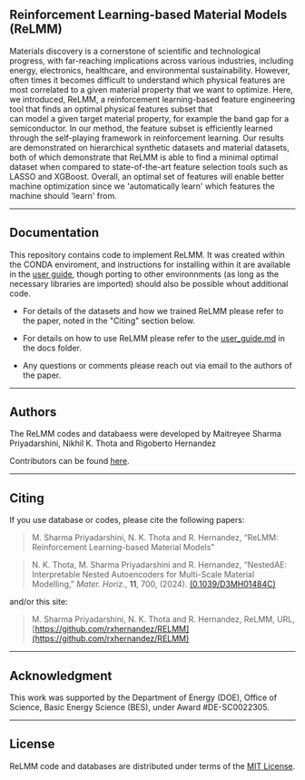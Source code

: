 Reinforcement Learning-based Material Models (ReLMM)
----------------

Materials discovery is a cornerstone of scientific 
and technological progress,
with far-reaching implications across various industries, 
including energy,
electronics, healthcare, and environmental sustainability.
However, often times it becomes difficult to understand which 
physical features
are most correlated to a given material property 
that we want to optimize.
Here, we introduced, ReLMM, a 
reinforcement learning-based feature engineering 
tool that finds an optimal 
 physical features subset that  
can model a given target material property, 
for example the band gap for a semiconductor.
In our method, the feature subset is efficiently
learned through the self-playing framework
in reinforcement learning. 
Our results are demonstrated on hierarchical 
synthetic datasets and material datasets,
both of which demonstrate that ReLMM is able to 
find a minimal optimal dataset when compared to 
state-of-the-art feature selection tools such as 
LASSO and XGBoost.
Overall, an optimal set of features will enable 
better machine optimization
since we 'automatically learn' which 
features the machine should 'learn' from.

<hr>

Documentation
----------------

This repository contains code to implement ReLMM. It 
was created within the CONDA enviroment, and instructions 
for installing within it are available in the [user guide](https://github.com/rxhernandez/NestedAE/blob/main/user_guide.md), though 
porting to other environnments (as long as the necessary
libraries are imported) should also be possible whout additional
code.

* For details of the datasets and how we trained ReLMM 
please refer to the paper, noted in the "Citing" section below.

* For details on how to use ReLMM please refer to the 
[user_guide.md](https://github.com/rxhernandez/RELMM/blob/main/user_guide.md) in the docs folder.

* Any questions or comments please reach out via email
to the authors of the paper.


<hr>

Authors
----------------

The ReLMM codes and databaess were developed by Maitreyee Sharma Priyadarshini, Nikhil K. Thota and Rigoberto Hernandez

Contributors can be found [here](https://github.com/rxhernandez/RELMM/graphs/contributors).

<hr>

Citing
----------------

If you use database or codes, please cite the following papers:

>M. Sharma Priyadarshini, N. K. Thota and R. Hernandez, “ReLMM: Reinforcement Learning-based Material Models"

>N. K. Thota, M. Sharma Priyadarshini and R. Hernandez, “NestedAE: Interpretable Nested Autoencoders for Multi-Scale Material Modelling,” _Mater. Horiz._, **11**, 700, (2024). [(0.1039/D3MH01484C)](http://doi.org/10.1039/D3MH01484C)

and/or this site:

>M. Sharma Priyadarshini, N. K. Thota and R. Hernandez, ReLMM, URL, [https://github.com/rxhernandez/RELMM](https://github.com/rxhernandez/RELMM)

<hr>

Acknowledgment
----------------

This work was supported by 
the Department of Energy (DOE), Office of Science, Basic Energy Science (BES), under Award #DE-SC0022305.


<hr>

License
----------------

ReLMM code and databases are distributed under terms of the [MIT License](https://github.com/rxhernandez/RELMM/blob/main/LICENSE).

